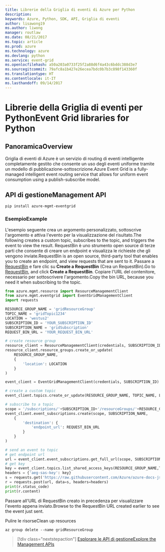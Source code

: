 ```yaml
---
title: Librerie della Griglia di eventi di Azure per Python
description: 
keywords: Azure, Python, SDK, API, Griglia di eventi
author: lisawong19
ms.author: liwong
manager: routlaw
ms.date: 08/21/2017
ms.topic: article
ms.prod: azure
ms.technology: azure
ms.devlang: python
ms.service: event-grid
ms.openlocfilehash: a50a203a0733f25f2a88d6f4a43c6bddc388d3e7
ms.sourcegitcommit: 79afc8a1b427e26ecea7bdc0b7b3c898f143360f
ms.translationtype: HT
ms.contentlocale: it-IT
ms.lasthandoff: 09/14/2017
---
```

# <a name="event-grid-libraries-for-python"></a><span data-ttu-id="975f6-103">Librerie della Griglia di eventi per Python</span><span class="sxs-lookup"><span data-stu-id="975f6-103">Event Grid libraries for Python</span></span>

## <a name="overview"></a><span data-ttu-id="975f6-104">Panoramica</span><span class="sxs-lookup"><span data-stu-id="975f6-104">Overview</span></span>
<span data-ttu-id="975f6-105">Griglia di eventi di Azure è un servizio di routing di eventi intelligente completamente gestito che consente un uso degli eventi uniforme tramite un modello di pubblicazione-sottoscrizione.</span><span class="sxs-lookup"><span data-stu-id="975f6-105">Azure Event Grid is a fully-managed intelligent event routing service that allows for uniform event consumption using a publish-subscribe model.</span></span>

## <a name="management-api"></a><span data-ttu-id="975f6-106">API di gestione</span><span class="sxs-lookup"><span data-stu-id="975f6-106">Management API</span></span>
```bash
pip install azure-mgmt-eventgrid
```

### <a name="example"></a><span data-ttu-id="975f6-107">Esempio</span><span class="sxs-lookup"><span data-stu-id="975f6-107">Example</span></span>
<span data-ttu-id="975f6-108">L'esempio seguente crea un argomento personalizzato, sottoscrive l'argomento e attiva l'evento per la visualizzazione del risultato.</span><span class="sxs-lookup"><span data-stu-id="975f6-108">The following creates a custom topic, subscribes to the topic, and triggers the event to view the result.</span></span> <span data-ttu-id="975f6-109">RequestBin è uno strumento open source di terze parti che consente di creare un endpoint e visualizza le richieste che gli vengono inviate.</span><span class="sxs-lookup"><span data-stu-id="975f6-109">RequestBin is an open source, third-party tool that enables you to create an endpoint, and view requests that are sent to it.</span></span> <span data-ttu-id="975f6-110">Passare a [RequestBin](https://requestb.in/) e fare clic su **Create a RequestBin** (Crea un RequestBin).</span><span class="sxs-lookup"><span data-stu-id="975f6-110">Go to [RequestBin](https://requestb.in/), and click **Create a RequestBin**.</span></span> <span data-ttu-id="975f6-111">Copiare l'URL del contenitore, necessario per sottoscrivere l'argomento.</span><span class="sxs-lookup"><span data-stu-id="975f6-111">Copy the bin URL, because you need it when subscribing to the topic.</span></span>

```python
from azure.mgmt.resource import ResourceManagementClient
from azure.mgmt.eventgrid import EventGridManagementClient
import requests

RESOURCE_GROUP_NAME = 'gridResourceGroup'
TOPIC_NAME = 'gridTopic1234'
LOCATION = 'westus2'
SUBSCRIPTION_ID = 'YOUR_SUBSCRIPTION_ID'
SUBSCRIPTION_NAME = 'gridSubscription'
REQUEST_BIN_URL = 'YOUR_REQUEST_BIN_URL'

# create resource group
resource_client = ResourceManagementClient(credentials, SUBSCRIPTION_ID)
resource_client.resource_groups.create_or_update(
    RESOURCE_GROUP_NAME,
    {
        'location': LOCATION
    }
)

event_client = EventGridManagementClient(credentials, SUBSCRIPTION_ID)

# create a custom topic
event_client.topics.create_or_update(RESOURCE_GROUP_NAME, TOPIC_NAME, LOCATION)

# subscribe to a topic
scope = '/subscriptions/'+SUBSCRIPTION_ID+'/resourceGroups/'+RESOURCE_GROUP_NAME+'/providers/Microsoft.EventGrid/topics/'+TOPIC_NAME
event_client.event_subscriptions.create(scope, SUBSCRIPTION_NAME,
    {
        'destination': {
            'endpoint_url': REQUEST_BIN_URL
        }
    }
)

# send an event to topic
# get endpoint url
url = event_client.event_subscriptions.get_full_url(scope, SUBSCRIPTION_NAME).endpoint_url
# get key
key = event_client.topics.list_shared_access_keys(RESOURCE_GROUP_NAME,TOPIC_NAME).key1
headers = {'aeg-sas-key': key}
s = requests.get('https://raw.githubusercontent.com/Azure/azure-docs-json-samples/master/event-grid/customevent.json')
r = requests.post(url, data=s, headers=headers)
print(r.status_code)
print(r.content)
```
<span data-ttu-id="975f6-112">Passare all'URL di RequestBin creato in precedenza per visualizzare l'evento appena inviato.</span><span class="sxs-lookup"><span data-stu-id="975f6-112">Browse to the RequestBin URL created earlier to see the event just sent.</span></span>

<span data-ttu-id="975f6-113">Pulire le risorse</span><span class="sxs-lookup"><span data-stu-id="975f6-113">Clean up resources</span></span>
```azurecli-interactive
az group delete --name gridResourceGroup
```

> [!div class="nextstepaction"]
> [<span data-ttu-id="975f6-114">Esplorare le API di gestione</span><span class="sxs-lookup"><span data-stu-id="975f6-114">Explore the Management APIs</span></span>](/python/api/overview/azure/eventgrid/managementlibrary)

